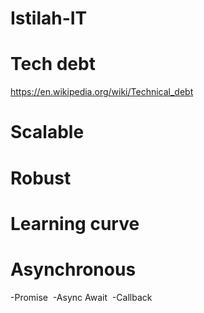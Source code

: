 # Istilah-IT

# Tech debt
https://en.wikipedia.org/wiki/Technical_debt
# Scalable
# Robust
# Learning curve
# Asynchronous
  -Promise
  -Async Await
  -Callback

